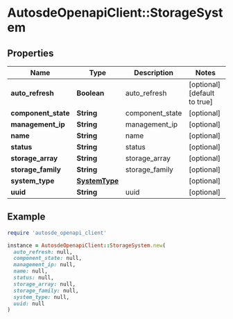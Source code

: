 # AutosdeOpenapiClient::StorageSystem

## Properties

| Name | Type | Description | Notes |
| ---- | ---- | ----------- | ----- |
| **auto_refresh** | **Boolean** | auto_refresh | [optional][default to true] |
| **component_state** | **String** | component_state | [optional] |
| **management_ip** | **String** | management_ip | [optional] |
| **name** | **String** | name | [optional] |
| **status** | **String** | status | [optional] |
| **storage_array** | **String** | storage_array | [optional] |
| **storage_family** | **String** | storage_family | [optional] |
| **system_type** | [**SystemType**](SystemType.md) |  | [optional] |
| **uuid** | **String** | uuid | [optional] |

## Example

```ruby
require 'autosde_openapi_client'

instance = AutosdeOpenapiClient::StorageSystem.new(
  auto_refresh: null,
  component_state: null,
  management_ip: null,
  name: null,
  status: null,
  storage_array: null,
  storage_family: null,
  system_type: null,
  uuid: null
)
```

